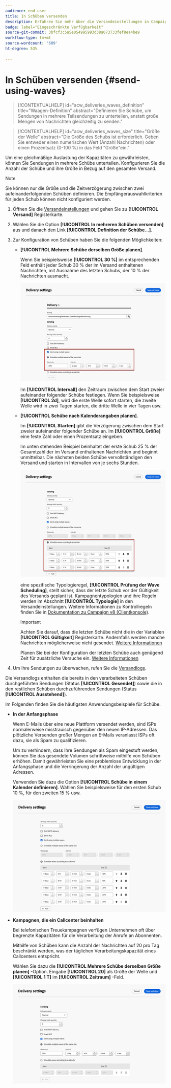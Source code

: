 ```yaml
---
audience: end-user
title: In Schüben versenden
description: Erfahren Sie mehr über die Versandeinstellungen in Campaign Web
badge: label="Eingeschränkte Verfügbarkeit"
source-git-commit: 3bfcf3c5a5e054995993d38a073733fef8ea4be9
workflow-type: tm+mt
source-wordcount: '609'
ht-degree: 53%

---
```



# In Schüben versenden {#send-using-waves}

>[!CONTEXTUALHELP]
>id="acw_deliveries_waves_definition"
>title="Waagen-Definition"
>abstract="Definieren Sie Schübe, um Sendungen in mehrere Teilsendungen zu unterteilen, anstatt große Mengen von Nachrichten gleichzeitig zu senden."

>[!CONTEXTUALHELP]
>id="acw_deliveries_waves_size"
>title="Größe der Welle"
>abstract="Die Größe des Schubs ist erforderlich. Geben Sie entweder einen numerischen Wert (Anzahl Nachrichten) oder einen Prozentsatz (0-100 %) in das Feld &quot;Größe&quot;ein."

Um eine gleichmäßige Auslastung der Kapazitäten zu gewährleisten, können Sie Sendungen in mehrere Schübe unterteilen. Konfigurieren Sie die Anzahl der Schübe und ihre Größe in Bezug auf den gesamten Versand.

>[!NOTE]
>
>Sie können nur die Größe und die Zeitverzögerung zwischen zwei aufeinanderfolgenden Schüben definieren. Die Empfängerauswahlkriterien für jeden Schub können nicht konfiguriert werden.

1. Öffnen Sie die [Versandeinstellungen](delivery-settings.md#retries) und gehen Sie zu **[!UICONTROL Versand]** Registerkarte.
1. Wählen Sie die Option **[!UICONTROL In mehreren Schüben versenden]** aus und danach den Link **[!UICONTROL Definition der Schübe...]**.

1. Zur Konfiguration von Schüben haben Sie die folgenden Möglichkeiten:

   * **[!UICONTROL Mehrere Schübe derselben Größe planen]**.

     Wenn Sie beispielsweise **[!UICONTROL 30 %]** im entsprechenden Feld enthält jeder Schub 30 % der im Versand enthaltenen Nachrichten, mit Ausnahme des letzten Schubs, der 10 % der Nachrichten ausmacht.

     ![](assets/waves-same-size.png)

     Im **[!UICONTROL Intervall]** den Zeitraum zwischen dem Start zweier aufeinander folgender Schübe festlegen. Wenn Sie beispielsweise **[!UICONTROL 2d]**, wird die erste Welle sofort starten, die zweite Welle wird in zwei Tagen starten, die dritte Welle in vier Tagen usw.

   * **[!UICONTROL Schübe nach Kalenderangaben planen]**.

     Im **[!UICONTROL Starten]** gibt die Verzögerung zwischen dem Start zweier aufeinander folgender Schübe an. Im **[!UICONTROL Größe]** eine feste Zahl oder einen Prozentsatz eingeben.

     Im unten stehenden Beispiel beinhaltet der erste Schub 25 % der Gesamtzahl der im Versand enthaltenen Nachrichten und beginnt unmittelbar. Die nächsten beiden Schübe vervollständigen den Versand und starten in Intervallen von je sechs Stunden.

     ![](assets/waves-calendar.png)

     eine spezifische Typologieregel, **[!UICONTROL Prüfung der Wave Scheduling]**, stellt sicher, dass der letzte Schub vor der Gültigkeit des Versands geplant ist. Kampagnentypologien und ihre Regeln werden im Abschnitt **[!UICONTROL Typologie]** in den Versandeinstellungen. Weitere Informationen zu Kontrollregeln finden Sie in [Dokumentation zu Campaign v8 (Clientkonsole)](https://experienceleague.adobe.com/docs/campaign/automation/campaign-optimization/control-rules.html).

     >[!IMPORTANT]
     >
     >Achten Sie darauf, dass die letzten Schübe nicht die in der Variablen **[!UICONTROL Gültigkeit]** Registerkarte. Andernfalls werden manche Nachrichten möglicherweise nicht gesendet. [Weitere Informationen](delivery-settings.md#validity)
     >
     >Planen Sie bei der Konfiguration der letzten Schübe auch genügend Zeit für zusätzliche Versuche ein. [Weitere Informationen](delivery-settings.md#retries)

1. Um Ihre Sendungen zu überwachen, rufen Sie die [Versandlogs](../monitor/delivery-logs.md).

Die Versandlogs enthalten die bereits in den verarbeiteten Schüben durchgeführten Sendungen (Status **[!UICONTROL Gesendet]**) sowie die in den restlichen Schüben durchzuführenden Sendungen (Status **[!UICONTROL Ausstehend]**).

Im Folgenden finden Sie die häufigsten Anwendungsbeispiele für Schübe.

* **In der Anfangsphase**

  Wenn E-Mails über eine neue Plattform versendet werden, sind ISPs normalerweise misstrauisch gegenüber den neuen IP-Adressen. Das plötzliche Versenden großer Mengen an E-Mails veranlasst ISPs oft dazu, sie als Spam zu qualifizieren.

  Um zu verhindern, dass Ihre Sendungen als Spam eingestuft werden, können Sie das gesendete Volumen schrittweise mithilfe von Schüben erhöhen. Damit gewährleisten Sie eine problemlose Entwicklung in der Anfangsphase und die Verringerung der Anzahl der ungültigen Adressen.

  Verwenden Sie dazu die Option **[!UICONTROL Schübe in einem Kalender definieren]**. Wählen Sie beispielsweise für den ersten Schub 10 %, für den zweiten 15 % usw.

  ![](assets/waves-ramp-up.png)

* **Kampagnen, die ein Callcenter beinhalten**

  Bei telefonischen Treuekampagnen verfügen Unternehmen oft über begrenzte Kapazitäten für die Verarbeitung der Anrufe an Abonnenten.

  Mithilfe von Schüben kann die Anzahl der Nachrichten auf 20 pro Tag beschränkt werden, was der täglichen Verarbeitungskapazität eines Callcenters entspricht.

  Wählen Sie dazu die **[!UICONTROL Mehrere Schübe derselben Größe planen]** -Option. Eingabe **[!UICONTROL 20]** als Größe der Welle und **[!UICONTROL 1 T]** im **[!UICONTROL Zeitraum]** -Feld.

  ![](assets/waves-call-center.png)